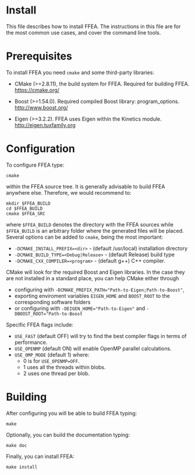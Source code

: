 Install 
=======

This file describes how to install FFEA. The instructions in this file
are for the most common use cases, and cover the command line tools.


Prerequisites
=============

To install FFEA you need `cmake` and some third-party libraries:

   * CMake (>=2.8.11), the build system for FFEA.
     Required for building FFEA.
     https://cmake.org/

   * Boost (>=1.54.0). 
     Required compiled Boost library: program_options. 
     http://www.boost.org/

   * Eigen (>=3.2.2).
     FFEA uses Eigen within the Kinetics module.
     http://eigen.tuxfamily.org


Configuration
=============

To configure FFEA type:

    cmake 

within the FFEA source tree. It is generally advisable to build FFEA anywhere else. 
Therefore, we would recommend to:

    mkdir $FFEA_BUILD
    cd $FFEA_BUILD
    cmake $FFEA_SRC

where ` $FFEA_BUILD ` denotes the directory with the FFEA sources while 
  ` $FFEA_BUILD` is an arbitrary folder where the generated files will be placed.
Several options can be added to `cmake`, being the most important:

  * `-DCMAKE_INSTALL_PREFIX=<dir>`       -  (default /usr/local) installation directory
  * `-DCMAKE_BUILD_TYPE=<Debug|Release>` -  (default Release) build type
  * `-DCMAKE_CXX_COMPILER=<program>`     -  (default g++)  C++ compiler.

CMake will look for the required Boost and Eigen libraries. In the case they are not 
 installed in a standard place, you can help CMake either through 

  * configuring with ` -DCMAKE_PREFIX_PATH="Path-to-Eigen;Path-to-Boost" `,
  * exporting enviroment variables ` EIGEN_HOME `  and ` BOOST_ROOT ` to the corresponding 
      software folders
  * or configuring with ` -DEIGEN_HOME="Path-to-Eigen" ` and  ` -DBOOST_ROOT="Path-to-Boost `

Specific FFEA flags include:
  * `USE_FAST`    (default OFF) will try to find the best compiler flags in terms of performance.
  * `USE_OPENMP`  (default ON) will enable OpenMP parallel calculations.
  * `USE_OMP_MODE` (default 1) where:
    - 0 is for ` USE_OPENMP=OFF `.
    - 1 uses all the threads within blobs.
    - 2 uses one thread per blob.


Building
========
After configuring you will be able to build FFEA typing:

    make 

Optionally, you can build the documentation typing:

    make doc 

Finally, you can install FFEA:

    make install